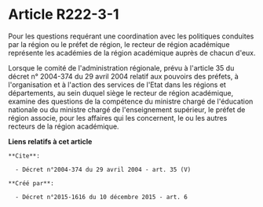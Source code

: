 # Article R222-3-1

Pour les questions requérant une coordination avec les politiques conduites par la région ou le préfet de région, le recteur
de région académique représente les académies de la région académique auprès de chacun d'eux. 

Lorsque le comité de l'administration régionale, prévu à l'article 35 du décret n° 2004-374 du 29 avril 2004 relatif aux
pouvoirs des préfets, à l'organisation et à l'action des services de l'Etat dans les régions et départements, au sein duquel
siège le recteur de région académique, examine des questions de la compétence du ministre chargé de l'éducation nationale ou
du ministre chargé de l'enseignement supérieur, le préfet de région associe, pour les affaires qui les concernent, le ou les
autres recteurs de la région académique.

**Liens relatifs à cet article**

	**Cite**:

	  - Décret n°2004-374 du 29 avril 2004 - art. 35 (V)

	**Créé par**:

	  - Décret n°2015-1616 du 10 décembre 2015 - art. 6
